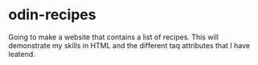# odin-recipes
Going to make a website that contains a list of recipes. This will demonstrate my skills in HTML and the different taq attributes that I have leatend.